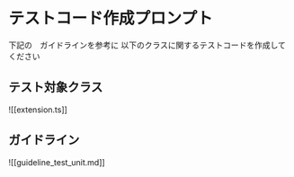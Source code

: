 # テストコード作成プロンプト

下記の　ガイドラインを参考に
以下のクラスに関するテストコードを作成してください

## テスト対象クラス
![[extension.ts]]

## ガイドライン
![[guideline_test_unit.md]]
